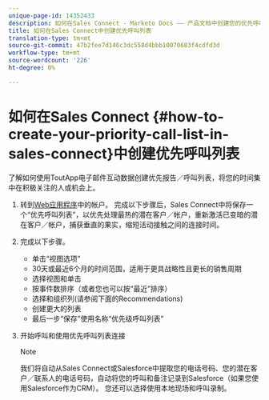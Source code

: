 ```yaml
---
unique-page-id: 14352433
description: 如何在Sales Connect - Marketo Docs —— 产品文档中创建您的优先呼叫列表
title: 如何在Sales Connect中创建优先呼叫列表
translation-type: tm+mt
source-git-commit: 47b2fee7d146c3dc558d4bbb10070683f4cdfd3d
workflow-type: tm+mt
source-wordcount: '226'
ht-degree: 0%

---
```



# 如何在Sales Connect {#how-to-create-your-priority-call-list-in-sales-connect}中创建优先呼叫列表

了解如何使用ToutApp电子邮件互动数据创建优先报告／呼叫列表，将您的时间集中在积极关注的人或机会上。

1. 转到[Web应用程序](http://toutapp.com/login)中的帐户。 完成以下步骤后，Sales Connect中将保存一个“优先呼叫列表”，以优先处理最热的潜在客户／帐户，重新激活已变暗的潜在客户／帐户，捕获垂直的果实，缩短活动接触之间的连接时间。
1. 完成以下步骤。

   * 单击“视图选项”
   * 30天或最近6个月的时间范围，适用于更具战略性且更长的销售周期
   * 选择视图和单击
   * 按事件数排序（或者您也可以按“最近”排序）
   * 选择和组织列(请参阅下面的Recommendations)
   * 创建更大的列表
   * 最后一步“保存”使用名称“优先级呼叫列表”

1. 开始呼叫和使用优先呼叫列表连接

   >[!NOTE]
   >
   >我们将自动从Sales Connect或Salesforce中提取您的电话号码、您的潜在客户／联系人的电话号码，自动将您的呼叫和备注记录到Salesforce（如果您使用Salesforce作为CRM）。 您还可以选择使用本地现场和呼叫录制。

